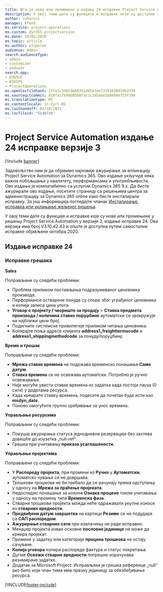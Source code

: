 ```yaml
---
title: Шта је ново или промењено у издању 24 исправке Project Service Automation верзије 3
description: У овој теми дате су функције и исправке које су доступне у издању 24 исправке за Project Service Automation верзије 3.
author: ruhercul
manager: kfend
ms.service: project-operations
ms.custom: dyn365-projectservice
ms.date: 10/02/2020
ms.topic: article
ms.author: stsporen
audience: Admin
search.audienceType:
- admin
- customizer
- enduser
search.app:
- D365CE
- D365PS
- ProjectOperations
ms.openlocfilehash: 15fe1c3482de66331dd543ee73391638919b2595
ms.sourcegitcommit: 418fa1fe9d605b8faccc2d5dee1b04b4e753f194
ms.translationtype: HT
ms.contentlocale: sr-Cyrl-RS
ms.lasthandoff: 02/10/2021
ms.locfileid: "5146726"
---
```

# <a name="project-service-automation-update-release-24-v3"></a>Project Service Automation издање 24 исправке верзије 3

[!include [banner](../includes/psa-now-project-operations.md)]

Задовољство нам је да објавимо најновије ажурирање за апликацију Project Service Automation за Dynamics 365. Ово издање укључује нека важна побољшања у квалитету, перформансама и употребљивости. Ово издање је компатибилно са услугом Dynamics 365 9.x. Да бисте ажурирали ово издање, посетите страницу са решењима центра за администрацију за Dynamics 365 online како бисте инсталирали исправку. За још информација погледајте чланак [Инсталирање, исправка или уклањање жељеног решења](https://docs.microsoft.com/power-platform/admin/install-remove-preferred-solution).

У овој теми дате су функције и исправке које су нове или промењене у решењу Project Service Automation у верзији 3, издање исправке 24. Ова верзија има број V3.10.42.43 и опште је доступна путем самосталне исправке објављене октобра 2020.

## <a name="update-release-24"></a>Издање исправке 24

### <a name="bug-fixes"></a>Исправке грешака

**Sales**

Поправљени су следећи проблеми:

- Проблем приликом постављања подразумеваног ценовника производа.
- Перформансе остварене понуде су споре због уграђеног ценовника и копија записа цена улога.
- **Уговор о пројекту / чвориште за продају** > **Ставка предмета производа / количина ставке поруџбине** аутоматски се заокружује на најближи цели број.
- Подигните системске привилегије приликом читања ценовника.
- Копирајте поља адресе клијента **address1_freighttermscode** и **address1_shippingmethodcode** за понуду/поруџбину. 


**Време и трошак**

Поправљени су следећи проблеми:

- **Мрежа ставке времена** не подржава временско понашање **Само датум**.
- **Ставка времена** се не освежава аутоматски. Потребно је ручно освежавање.
- Није могуће увести ставке времена из задатка када постоји пауза (0 сати) у доделама ресурса.
- Када креирате ставку времена, подесите да почетак буде исти као **msdyn_date**.
- Поново омогућите групно уређивање за унос времена.

**Управљање ресурсима**

Поправљени су следећи проблеми:

- Покушај ажурирања статуса једнодневне резервације без захтева довешће до изузетка „null-ref“.
- Грешка при учитавању **приказа усаглашености**.


**Управљање пројектима**

Поправљени су следећи проблеми:

- У **Распореду пројекта**, при промени из **Ручно** у **Аутоматски**, аутоматско чување се не довршава.
- Трошкови трошкова не би требало да се рачунају према одступању у односу на **Мрежа за праћење пројеката**.
- Недоследно понашање за колоне **Ознака процене** током учитавања у односу на промену типа **Временска фаза**.
- Стварни трошкови пројекта можда неће одражавати укупне износе из **стварних вредности**.
- **Предвиђени датум завршетка** на картици **Резиме** се не подудара са **САП распоредом**.
- **Ажурирање стварних сати** при извлачењу не ради исправно.
- Менаџер пројекта изван основне **пословне јединице** не може да креира пројекат.
- Промене у задатку или категорији **процена трошкова** не остају сачуване.
- **Копија уговора** копира распореде фактура и статус покретања.
- Дугме **Освежи стварне вредности** погрешно израчунава резимиране задатке.
- Додатак за Microsoft Project: Исправљена је грешка референце „null“ ако било који члан тима има празну јединицу за обезбеђивање ресурса.



[!INCLUDE[footer-include](../includes/footer-banner.md)]